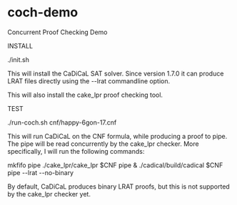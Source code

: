 # coch-demo
Concurrent Proof Checking Demo

INSTALL 

  ./init.sh

This will install the CaDiCaL SAT solver. 
Since version 1.7.0 it can produce LRAT files
directly using the --lrat commandline option.

This will also install the cake_lpr proof 
checking tool. 


TEST

  ./run-coch.sh cnf/happy-6gon-17.cnf

This will run CaDiCaL on the CNF formula,
while producing a proof to pipe. The pipe
will be read concurrently by the cake_lpr
checker. More specifically, I will run the
following commands:

  mkfifo pipe
  ./cake_lpr/cake_lpr $CNF pipe &
  ./cadical/build/cadical $CNF pipe --lrat --no-binary

By default, CaDiCaL produces binary LRAT
proofs, but this is not supported by the
cake_lpr checker yet. 
